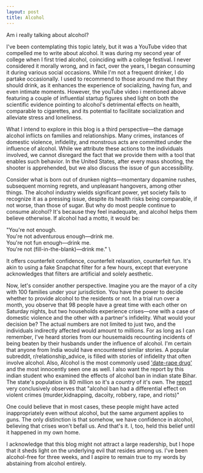 ```yaml
---
layout: post
title: Alcohol
---
```


Am i really talking about alcohol?

I've been contemplating this topic lately, but it was a YouTube video that compelled me to write about alcohol. It was during my second year of college when I first tried alcohol, coinciding with a college festival. I never considered it morally wrong, and in fact, over the years, I began consuming it during various social occasions. While I'm not a frequent drinker, I do partake occasionally. I used to recommend to those around me that they should drink, as it enhances the experience of socializing, having fun, and even intimate moments. However, the  youTube video i mentioned above featuring a couple of influential startup figures shed light on both the scientific evidence pointing to alcohol's detrimental effects on health, comparable to cigarettes, and its potential to facilitate socialization and alleviate stress and loneliness.

What I intend to explore in this blog is a third perspective—the damage alcohol inflicts on families and relationships. Many crimes, instances of domestic violence, infidelity, and monstrous acts are committed under the influence of alcohol. While we attribute these actions to the individuals involved, we cannot disregard the fact that we provide them with a tool that enables such behavior. In the United States, after every mass shooting, the shooter is apprehended, but we also discuss the issue of gun accessibility. 

Consider what is born out of drunken nights—momentary dopamine rushes, subsequent morning regrets, and unpleasant hangovers, among other things. The alcohol industry wields significant power, yet society fails to recognize it as a pressing issue, despite its health risks being comparable, if not worse, than those of sugar. But why do most people continue to consume alcohol? It's because they feel inadequate, and alcohol helps them believe otherwise. If alcohol had a motto, it would be:

"You're not enough. \
You're not adventurous enough—drink me. \
You're not fun enough—drink me. \
You're not (fill-in-the-blank)—drink me." \

It offers counterfeit confidence, counterfeit relaxation, counterfeit fun. It's akin to using a fake Snapchat filter for a few hours, except that everyone acknowledges that filters are artificial and solely aesthetic.

Now, let's consider another perspective. Imagine you are the mayor of a city with 100 families under your jurisdiction. You have the power to decide whether to provide alcohol to the residents or not. In a trial run over a month, you observe that 98 people have a great time with each other on Saturday nights, but two households experience crises—one with a case of domestic violence and the other with a partner's infidelity. What would your decision be? The actual numbers are not limited to just two, and the individuals indirectly affected would amount to millions. For as long as I can remember, I've heard stories from our housemaids recounting incidents of being beaten by their husbands under the influence of alcohol. I'm certain that anyone from India would have encountered similar stories. A popular subreddit, r/relationship_advice, is filled with stories of infidelity that often involve alcohol. Also, Alcohol is the most commonly used ['date-rape drug'](https://www.webmd.com/mental-health/addiction/date-rape-drugs) and the most innocently seen one as well. I also want the report by this indian student who examined the effects of alcohol ban in indian state Bihar. The state's population is 80 million so it's a country of it's own. The [report](https://natashajha.github.io/files/EDCC-alcoholban-ms.pdf) very conclusively observes that "alcohol ban had a differential effect on violent crimes (murder,kidnapping, dacoity, robbery, rape, and riots)"

One could believe that in most cases, these people might have acted inappropriately even without alcohol, but the same argument applies to guns. The only distinction is that somehow, we have confidence in alcohol, believing that crises won't befall us. And that's it. I, too, held this belief until it happened in my own home.

I acknowledge that this blog might not attract a large readership, but I hope that it sheds light on the underlying evil that resides among us. I've been alcohol-free for three weeks, and I aspire to remain true to my words by abstaining from alcohol entirely.



